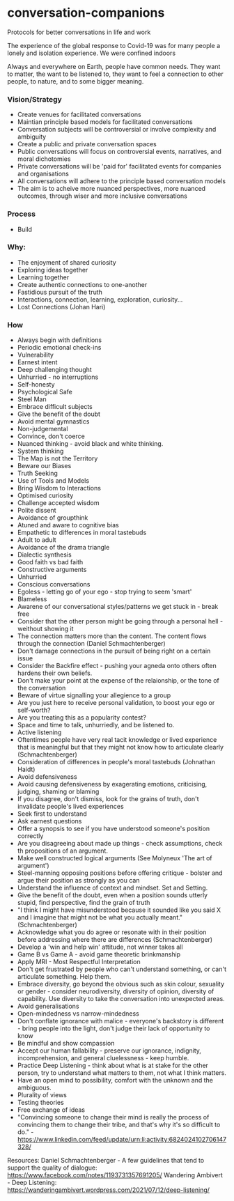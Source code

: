 # conversation-companions
Protocols for better conversations in life and work

The experience of the global response to Covid-19 was for many people a lonely and isolation experience. We were confined indoors

Always and everywhere on Earth, people have common needs. They want to matter, the want to be listened to, they want to feel a connection to other people, to nature, and to some bigger meaning.

### Vision/Strategy
* Create venues for facilitated conversations
* Maintian principle based models for facilitated conversations
* Conversation subjects will be controversial or involve complexity and ambiguity
* Create a public and private conversation spaces
* Public conversations will focus on controversial events, narratives, and moral dichotomies
* Private conversations will be 'paid for' facilitated events for companies and organisations
* All conversations will adhere to the principle based conversation models
* The aim is to acheive more nuanced perspectives, more nuanced outcomes, through wiser and more inclusive conversations

### Process
* Build

### Why:
* The enjoyment of shared curiosity
* Exploring ideas together
* Learning together
* Create authentic connections to one-another
* Fastidious pursuit of the truth
* Interactions, connection, learning, exploration, curiosity...
* Lost Connections (Johan Hari) 

### How
* Always begin with definitions
* Periodic emotional check-ins
* Vulnerability
* Earnest intent
* Deep challenging thought
* Unhurried - no interruptions
* Self-honesty
* Psychological Safe
* Steel Man
* Embrace difficult subjects
* Give the benefit of the doubt
* Avoid mental gymnastics
* Non-judgemental
* Convince, don't coerce
* Nuanced thinking - avoid black and white thinking.
* System thinking
* The Map is not the Territory
* Beware our Biases
* Truth Seeking
* Use of Tools and Models
* Bring Wisdom to Interactions
* Optimised curiosity
* Challenge accepted wisdom
* Polite dissent
* Avoidance of groupthink
* Atuned and aware to cognitive bias
* Empathetic to differences in moral tastebuds
* Adult to adult
* Avoidance of the drama triangle
* Dialectic synthesis
* Good faith vs bad faith
* Constructive arguments
* Unhurried
* Conscious conversations
* Egoless - letting go of your ego - stop trying to seem 'smart'
* Blameless
* Awarene of our conversational styles/patterns we get stuck in - break free
* Consider that the other person might be going through a personal hell - weithout showing it
* The connection matters more than the content. The content flows through the connection (Daniel Schmachtenberger)
* Don't damage connections in the pursuit of being right on a certain issue
* Consider the Backfire effect - pushing your agneda onto others often hardens their own beliefs. 
* Don't make your point at the expense of the relaionship, or the tone of the conversation
* Beware of virtue signalling your allegience to a group
* Are you just here to receive personal validation, to boost your ego or self-worth?
* Are you treating this as a popularity contest?
* Space and time to talk, unhurriedly, and be listened to.
* Active listening
* Oftentimes people have very real tacit knowledge or lived experience that is meaningful but that they might not know how to articulate clearly (Schmachtenberger)
* Consideration of differences in people's moral tastebuds (Johnathan Haidt)
* Avoid defensiveness
* Avoid causing defensiveness by exagerating emotions, criticising, judging, shaming or blaming
* If you disagree, don't dismiss, look for the grains of truth, don't invalidate people's lived experiences
* Seek first to understand
* Ask earnest questions
* Offer a synopsis to see if you have understood someone's position correctly
* Are you disagreeing about made up things - check assumptions, check th propositions of an argument.
* Make well constructed logical arguments (See Molyneux 'The art of argument')
* Steel-manning opposing positions before offering critique - bolster and argue their position as strongly as you can
* Understand the influence of context and mindset. Set and Setting.
* Give the benefit of the doubt, even when a position sounds utterly stupid, find perspective, find the grain of truth
* "I think I might have misunderstood because it sounded like you said X and I imagine that might not be what you actually meant." (Schmachtenberger)
* Acknowledge what you do agree or resonate with in their position before addressing where there are differences (Schmachtenberger)
* Develop a 'win and help win' attitude, not winner takes all
* Game B vs Game A - avoid game theoretic brinkmanship
* Apply MRI - Most Respectful Interpretation
* Don't get frustrated by people who can't understand something, or can't articulate something.  Help them.
* Embrace diversity, go beyond the obvious such as skin colour, sexuality or gender - consider neurodiversity, diversity of opinion, diversity of capability. Use diversity to take the conversation into unexpected areas.
* Avoid generalisations
* Open-mindedness vs narrow-mindedness
* Don't conflate ignorance with malice - everyone's backstory is different - bring people into the light, don't judge their lack of opportunity to know
* Be mindful and show compassion
* Accept our human fallability - preserve our ignorance, indignity, incomprehension, and general cluelessness - keep humble.
* Practice Deep Listening - think about what is at stake for the other person, try to understand what matters to them, not what I think matters.
* Have an open mind to possibility, comfort with the unknown and the ambiguous.
* Plurality of views
* Testing theories
* Free exchange of ideas
* "Convincing someone to change their mind is really the process of convincing them to change their tribe, and that's why it's so difficult to do." - https://www.linkedin.com/feed/update/urn:li:activity:6824024102706147328/


Resources:
Daniel Schmachtenberger - A few guidelines that tend to support the quality of dialogue: https://www.facebook.com/notes/1193731357691205/
Wandering Ambivert - Deep Listening: https://wanderingambivert.wordpress.com/2021/07/12/deep-listening/
